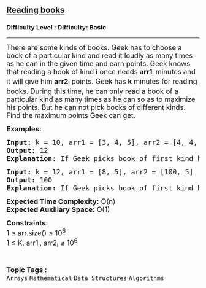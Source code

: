 <h2><a href="https://www.geeksforgeeks.org/problems/reading-books3803/1?page=5&category=Arrays&difficulty=Basic&sortBy=submissions">Reading books</a></h2><h3>Difficulty Level : Difficulty: Basic</h3><hr><div class="problems_problem_content__Xm_eO"><p><span style="font-size: 18px;">There are some kinds of books. Geek has to choose a book of a particular kind and read it loudly as many times as he can in the given time and earn points. Geek knows that reading a book of kind <strong>i</strong> once needs <strong>arr1</strong><sub>i</sub> minutes and it will give him <strong>arr2</strong><sub>i</sub> points. Geek has <strong>k</strong> minutes for reading books. During this time, he can only read a book of a particular kind as many times as he can so as to maximize his points. But he can not pick books of different kinds. Find the maximum points Geek can get.&nbsp;</span></p>
<p><span style="font-size: 18px;"><strong>Examples:</strong></span></p>
<pre><span style="font-size: 18px;"><strong>Input:</strong> k = 10, arr1 = [3, 4, 5], arr2 = [4, 4, 5]
<strong>Output:</strong> 12
<strong>Explanation: </strong>If Geek picks book of first kind he can read it 3 times, he will get 3*4 = 12 points. If Geek picks book of second kind he can read it 2 times, he will 2*4 = 8 points. If Geek picks book of third kind he can read it 2 times, he will get 2*5 = 10 points. So the maximum possible points which he can earn in those 10 minutes is 12.<br></span></pre>
<pre><span style="font-size: 18px;"><strong>Input:</strong> k = 12, arr1 = [8, 5], arr2 = [100, 5]
<strong>Output:</strong> 100
<strong>Explanation: </strong>If Geek picks book of first kind he can read it 1 times, he will get 100*1 = 100 points. If Geek picks book of second kind he can read it 2 times, he will 5*2 = 10 points. So the maximum possible points which he can earn in those 12 minutes is 100.</span></pre>
<p><span style="font-size: 18px;"><strong>Expected Time Complexity:</strong> O(n)<br><strong>Expected Auxiliary Space:</strong> O(1)</span></p>
<p><span style="font-size: 18px;"><strong>Constraints:</strong><br>1 ≤ arr.size() ≤ 10<sup>6</sup><br>1 ≤ K, arr1<sub>i</sub>, arr2<sub>i</sub> ≤ 10<sup>6</sup></span></p></div><br><p><span style=font-size:18px><strong>Topic Tags : </strong><br><code>Arrays</code>&nbsp;<code>Mathematical</code>&nbsp;<code>Data Structures</code>&nbsp;<code>Algorithms</code>&nbsp;